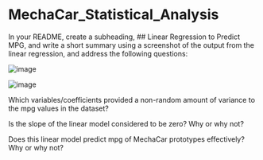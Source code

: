 # MechaCar_Statistical_Analysis

In your README, create a subheading, ## Linear Regression to Predict MPG, and write a short summary using a screenshot of the output from the linear regression, and address the following questions:

![image](https://user-images.githubusercontent.com/120151872/230744928-d654d303-99df-43aa-9ad9-ee523772fb29.png)

![image](https://user-images.githubusercontent.com/120151872/230745027-1ebea422-3861-45af-bb0e-ad37e2f4d436.png)

Which variables/coefficients provided a non-random amount of variance to the mpg values in the dataset?

Is the slope of the linear model considered to be zero? Why or why not?

Does this linear model predict mpg of MechaCar prototypes effectively? Why or why not?
